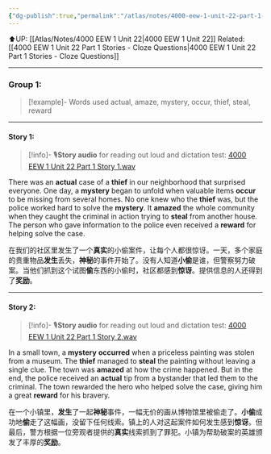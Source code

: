 ```yaml
---
{"dg-publish":true,"permalink":"/atlas/notes/4000-eew-1-unit-22-part-1-stories/","noteIcon":""}
---
```


⬆️UP: [[Atlas/Notes/4000 EEW 1 Unit 22\|4000 EEW 1 Unit 22]]
Related: [[4000 EEW 1 Unit 22 Part 1 Stories - Cloze Questions\|4000 EEW 1 Unit 22 Part 1 Stories - Cloze Questions]]

---


### Group 1:

> [!example]- Words used
> actual, amaze, mystery, occur, thief, steal, reward

---

#### Story 1:

> [!info]- 🎙️**Story audio** for reading out loud and dictation test: [4000 EEW 1 Unit 22 Part 1 Story 1.wav](https://drive.google.com/file/d/12_YNyDX5xIyl1MAOkf0ADd07AmYyUk5F/view?usp=drive_link)


There was an **actual** case of a **thief** in our neighborhood that surprised everyone. One day, a **mystery** began to unfold when valuable items **occur** to be missing from several homes. No one knew who the **thief** was, but the police worked hard to solve the **mystery**. It **amazed** the whole community when they caught the criminal in action trying to **steal** from another house. The person who gave information to the police even received a **reward** for helping solve the case.

在我们的社区里发生了一个**真实**的小偷案件，让每个人都很惊讶。一天，多个家庭的贵重物品**发生**丢失，**神秘**的事件开始了。没有人知道**小偷**是谁，但警察努力破案。当他们抓到这个试图**偷**东西的小偷时，社区都感到**惊讶**。提供信息的人还得到了**奖励**。

---
#### Story 2:

> [!info]- 🎙️**Story audio** for reading out loud and dictation test: [4000 EEW 1 Unit 22 Part 1 Story 2.wav](https://drive.google.com/file/d/1XdmH8qHdcUOfeO9LkSPTwtrxEy1mg7ZL/view?usp=drive_link)

In a small town, a **mystery** **occurred** when a priceless painting was stolen from a museum. The **thief** managed to **steal** the painting without leaving a single clue. The town was **amazed** at how the crime happened. But in the end, the police received an **actual** tip from a bystander that led them to the criminal. The town rewarded the hero who helped solve the case, giving him a great **reward** for his bravery.

在一个小镇里，**发生**了一起**神秘**事件，一幅无价的画从博物馆里被偷走了。**小偷**成功地**偷**走了这幅画，没留下任何线索。镇上的人对这起案件如何发生感到**惊讶**。但最后，警方根据一位旁观者提供的**真实**线索抓到了罪犯。小镇为帮助破案的英雄颁发了丰厚的**奖励**。